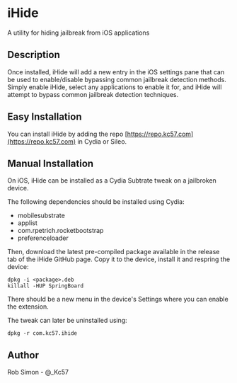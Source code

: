 # iHide
A utility for hiding jailbreak from iOS applications

## Description
Once installed, iHide will add a new entry in the iOS settings pane that can be used to enable/disable bypassing common jailbreak detection methods. Simply enable iHide, select any applications to enable it for, and iHide will attempt to bypass common jailbreak detection techniques.

## Easy Installation
You can install iHide by adding the repo [https://repo.kc57.com](https://repo.kc57.com) in Cydia or Sileo.

## Manual Installation
On iOS, iHide can be installed as a Cydia Subtrate tweak on a jailbroken device.

The following dependencies should be installed using Cydia:

* mobilesubstrate
* applist
* com.rpetrich.rocketbootstrap
* preferenceloader

Then, download the latest pre-compiled package available in the release tab of
the iHide GitHub page. Copy it to the device, install it and
respring the device:
```
dpkg -i <package>.deb
killall -HUP SpringBoard
```
There should be a new menu in the device's Settings where you can
enable the extension.

The tweak can later be uninstalled using:
```
dpkg -r com.kc57.ihide
```

## Author
Rob Simon - @_Kc57
